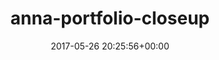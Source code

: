 ---
title:		"anna-portfolio-closeup"
type:		"photos"
mediatype:		"upload"
description:		"TBC"
date:		"2017-05-26 20:25:56+00:00"
album:		"people"
filename:		"anna-portfolio-closeup.md"
series:		""
cl_public_id:		"people/anna-portfolio-closeup"
cl_version:		1497005335
format:		"tiff"
bytes:		4208464
width:		2158
height:		1440
colours:
- "#D7D9E2"
- "#D7C4BC"
- "#897B77"
- "#DDB89D"
- "#EBF3EF"
- "#F2F6F7"
- "#79594C"
- "#D9D2D7"
- "#3D2925"
- "#8D8C96"
- "#342E2C"
- "#01070A"
- "#010307"
- "#0A0E15"
- "#080F15"
- "#000101"
exposure_mode:		"Auto"
program:		"Aperture-priority AE"
aperture:		"2.8"
focal_length:		"24.0 mm"
iso:		"800"
shutter_speed:		"1/25"
metering:		"Center-weighted average"
flash:		"Off, Did not fire"
white_balance:		"As Shot"
colour_temp:		"4950"
has_crop:		"false"
orientation:		"Horizontal (normal)"
camera_model:		"NIKON D800"
lens_info:		"24-70mm f/2.8"
artist:		"No artist info"
x_resolution:		"300"
y_resolution:		"300"
---